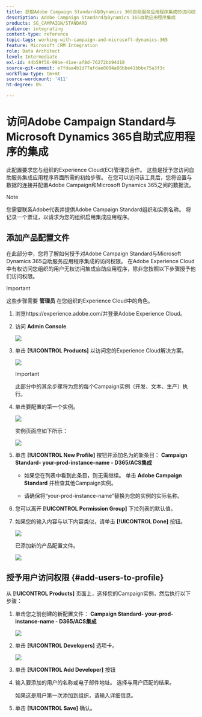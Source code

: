 ```yaml
---
title: 获取Adobe Campaign Standard与Dynamics 365自助服务应用程序集成的访问权限
description: Adobe Campaign Standard与Dynamics 365自助应用程序集成
products: SG_CAMPAIGN/STANDARD
audience: integrating
content-type: reference
topic-tags: working-with-campaign-and-microsoft-dynamics-365
feature: Microsoft CRM Integration
role: Data Architect
level: Intermediate
exl-id: 44b59f56-99be-41ae-af8d-76272bb94d18
source-git-commit: e7fdaa4b1d77afdae8004a88bbe41bbbe75a3f3c
workflow-type: tm+mt
source-wordcount: '411'
ht-degree: 0%

---
```


# 访问Adobe Campaign Standard与Microsoft Dynamics 365自助式应用程序的集成

此配置要求您与组织的Experience Cloud(EC)管理员合作。 这些是授予您访问自助服务集成应用程序界面所需的初始步骤。 在您可以访问该工具后，您将设置与数据的连接并配置Adobe Campaign和Microsoft Dynamics 365之间的数据流。

>[!NOTE]
>
>您需要联系Adobe代表并提供Adobe Campaign Standard组织和实例名称。 将记录一个票证，以请求为您的组织启用集成应用程序。

## 添加产品配置文件

在此部分中，您将了解如何授予对Adobe Campaign Standard与Microsoft Dynamics 365自助服务应用程序集成的访问权限。 在Adobe Experience Cloud中有权访问您组织的用户无权访问集成自助应用程序，除非您按照以下步骤授予他们访问权限。

>[!IMPORTANT]
>
> 这些步骤需要 **管理员** 在您组织的Experience Cloud中的角色。
>

1. 浏览https://experience.adobe.com/并登录Adobe Experience Cloud。
1. 访问 **Admin Console**.

   ![](assets/do-not-localize/d365-to-acs-access-3.png)

1. 单击 **[!UICONTROL Products]** 以访问您的Experience Cloud解决方案。

   ![](assets/do-not-localize/d365-to-acs-access-6.png)


   >[!IMPORTANT]
   >
   >此部分中的其余步骤将为您的每个Campaign实例（开发、文本、生产）执行。
   >

1. 单击要配置的第一个实例。

   ![](assets/do-not-localize/d365-to-acs-access-6.png)

   实例页面应如下所示：

   ![](assets/do-not-localize/d365-to-acs-access-8.png)

1. 单击 **[!UICONTROL New Profile]** 按钮并添加名为的新条目： **Campaign Standard- your-prod-instance-name - D365/ACS集成**

   * 如果您在列表中看到此条目，则无需继续。 单击 **Adobe Campaign Standard** 并检查其他Campaign实例。

   * 请确保将“your-prod-instance-name”替换为您的实例的实际名称。

1. 您可以离开 **[!UICONTROL Permission Group]** 下拉列表的默认值。

1. 如果您的输入内容与以下内容类似，请单击 **[!UICONTROL Done]** 按钮。

   ![](assets/do-not-localize/d365-to-acs-access-14.png)

   已添加新的产品配置文件。

   ![](assets/do-not-localize/d365-to-acs-access-15.png)

## 授予用户访问权限 {#add-users-to-profile}

从 **[!UICONTROL Products]**  页面上，选择您的Campaign实例，然后执行以下步骤：

1. 单击您之前创建的新配置文件：  **Campaign Standard- your-prod-instance-name - D365/ACS集成**

   ![](assets/do-not-localize/d365-to-acs-access-15.png)

1. 单击 **[!UICONTROL Developers]** 选项卡。

   ![](assets/do-not-localize/d365-to-acs-access-18.png)

1. 单击 **[!UICONTROL Add Developer]** 按钮

1. 输入要添加的用户的名称或电子邮件地址。  选择与用户匹配的结果。

   如果这是用户第一次添加到组织，请输入详细信息。

1. 单击 **[!UICONTROL Save]** 确认。
